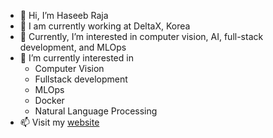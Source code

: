 -  👋 Hi, I’m Haseeb Raja
-  🔭 I am currently working at DeltaX, Korea
-  👀  Currently, I’m interested in computer vision, AI, full-stack development, and MLOps
-  🌱 I’m currently interested in
    * Computer Vision
    * Fullstack development
    * MLOps
    * Docker
    * Natural Language Processing 
-  📫 Visit my [website](http://pytholic-homepage.vercel.app/)

<!---
rajahaseeb147/rajahaseeb147 is a ✨ special ✨ repository because its `README.md` (this file) appears on your GitHub profile.
You can click the Preview link to take a look at your changes.
--->
